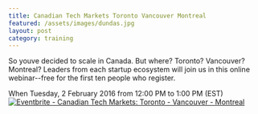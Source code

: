 ```yaml
---
title: Canadian Tech Markets Toronto Vancouver Montreal 
featured: /assets/images/dundas.jpg
layout: post
category: training
---
```


<p>
So youve decided to scale in Canada. But where? Toronto? Vancouver? Montreal? Leaders from each startup ecosystem will join us in this online webinar--free for the first ten people who register.
</p>
<!--more-->
<p>
When
Tuesday, 2 February 2016 from 12:00 PM to 1:00 PM (EST) 
<a href="http://www.eventbrite.ca/e/canadian-tech-markets-toronto-vancouver-montreal-tickets-20696977216?ref=ebtnebregn" target="_blank"><img src="https://www.eventbrite.ca/custombutton?eid=20696977216" alt="Eventbrite - Canadian Tech Markets: Toronto - Vancouver - Montreal" /></a>
</p>
